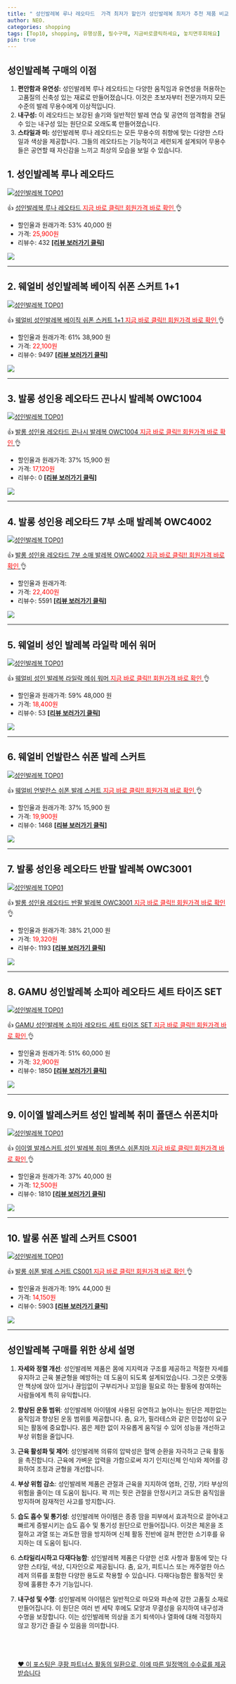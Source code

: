 ```yaml
---
title: " 성인발레복 루나 레오타드  가격 최저가 할인가 성인발레복 최저가 추천 제품 비교"
author: NEO.
categories: shopping
tags: [Top10, shopping, 유행상품, 필수구매, 지금바로클릭하세요, 놓치면후회해요]
pin: true
---
```

## 성인발레복 구매의 이점
1. **편안함과 유연성:** 성인발레복 루나 레오타드는 다양한 움직임과 유연성을 허용하는 고품질의 신축성 있는 재료로 만들어졌습니다. 이것은 초보자부터 전문가까지 모든 수준의 발레 무용수에게 이상적입니다.
2. **내구성:** 이 레오타드는 보강된 솔기와 일반적인 발레 연습 및 공연의 엄격함을 견딜 수 있는 내구성 있는 원단으로 오래도록 만들어졌습니다.
3. **스타일과 미:** 성인발레복 루나 레오타드는 모든 무용수의 취향에 맞는 다양한 스타일과 색상을 제공합니다. 그들의 레오타드는 기능적이고 세련되게 설계되어 무용수들은 공연할 때 자신감을 느끼고 최상의 모습을 보일 수 있습니다.

   

## 1.  성인발레복 루나 레오타드 

[![성인발레복 TOP01](https://thumbnail9.coupangcdn.com/thumbnails/remote/490x490ex/image/vendor_inventory/7444/93a4815b114a3f61470e13c02026515a9cc4cceb5bf71234cb1fe4cdd489.jpg)](https://link.coupang.com/re/AFFSDP?lptag=AF3617701&subid=GithubCoopas&pageKey=7414073831&traceid=V0-153&itemId=19216887769&vendorItemId=88225418560)


👍 [ 성인발레복 루나 레오타드  <font color=red> 지금 바로 클릭!! 회원가격 바로 확인 </font> ](https://link.coupang.com/re/AFFSDP?lptag=AF3617701&subid=GithubCoopas&pageKey=7414073831&traceid=V0-153&itemId=19216887769&vendorItemId=88225418560) 👌 


- 할인율과 원래가격: 53%  40,000   원
- 가격: <span style='color:red'>25,900원</span>
- 리뷰수: 432  [**[리뷰 보러가기 클릭]**](https://link.coupang.com/re/AFFSDP?lptag=AF3617701&subid=GithubCoopas&pageKey=7414073831&traceid=V0-153&itemId=19216887769&vendorItemId=88225418560)

[![](/discount_price.png)](https://link.coupang.com/re/AFFSDP?lptag=AF3617701&subid=GithubCoopas&pageKey=7414073831&traceid=V0-153&itemId=19216887769&vendorItemId=88225418560)

---


   

## 2.  웨얼비 성인발레복 베이직 쉬폰 스커트 1+1 

[![성인발레복 TOP01](https://thumbnail7.coupangcdn.com/thumbnails/remote/490x490ex/image/vendor_inventory/5c0f/cd6d05eb5bdf6123d20e537fe4cbf398fdf786f227111a0328dd3e395d9b.jpg)](https://link.coupang.com/re/AFFSDP?lptag=AF3617701&subid=GithubCoopas&pageKey=7414068199&traceid=V0-153&itemId=19216857407&vendorItemId=87281186550)


👍 [ 웨얼비 성인발레복 베이직 쉬폰 스커트 1+1  <font color=red> 지금 바로 클릭!! 회원가격 바로 확인 </font> ](https://link.coupang.com/re/AFFSDP?lptag=AF3617701&subid=GithubCoopas&pageKey=7414068199&traceid=V0-153&itemId=19216857407&vendorItemId=87281186550) 👌 


- 할인율과 원래가격: 61%  38,900   원
- 가격: <span style='color:red'>22,100원</span>
- 리뷰수: 9497  [**[리뷰 보러가기 클릭]**](https://link.coupang.com/re/AFFSDP?lptag=AF3617701&subid=GithubCoopas&pageKey=7414068199&traceid=V0-153&itemId=19216857407&vendorItemId=87281186550)

[![](/discount_price.png)](https://link.coupang.com/re/AFFSDP?lptag=AF3617701&subid=GithubCoopas&pageKey=7414068199&traceid=V0-153&itemId=19216857407&vendorItemId=87281186550)

---


   

## 3.  발롱 성인용 레오타드 끈나시 발레복 OWC1004 

[![성인발레복 TOP01](https://thumbnail10.coupangcdn.com/thumbnails/remote/490x490ex/image/retail/images/2021/05/05/13/1/ec6fe22e-d24a-4059-869c-fd966cf285a4.jpg)](https://link.coupang.com/re/AFFSDP?lptag=AF3617701&subid=GithubCoopas&pageKey=5463416972&traceid=V0-153&itemId=8369465863&vendorItemId=75657195090)


👍 [ 발롱 성인용 레오타드 끈나시 발레복 OWC1004  <font color=red> 지금 바로 클릭!! 회원가격 바로 확인 </font> ](https://link.coupang.com/re/AFFSDP?lptag=AF3617701&subid=GithubCoopas&pageKey=5463416972&traceid=V0-153&itemId=8369465863&vendorItemId=75657195090) 👌 


- 할인율과 원래가격: 37%  15,900   원
- 가격: <span style='color:red'>17,120원</span>
- 리뷰수: 0  [**[리뷰 보러가기 클릭]**](https://link.coupang.com/re/AFFSDP?lptag=AF3617701&subid=GithubCoopas&pageKey=5463416972&traceid=V0-153&itemId=8369465863&vendorItemId=75657195090)

[![](/discount_price.png)](https://link.coupang.com/re/AFFSDP?lptag=AF3617701&subid=GithubCoopas&pageKey=5463416972&traceid=V0-153&itemId=8369465863&vendorItemId=75657195090)

---


   

## 4.  발롱 성인용 레오타드 7부 소매 발레복 OWC4002 

[![성인발레복 TOP01](https://thumbnail6.coupangcdn.com/thumbnails/remote/490x490ex/image/rs_quotation_api/toiygvww/aadfdff6e4a944bdbce4008d41f2de52.jpg)](https://link.coupang.com/re/AFFSDP?lptag=AF3617701&subid=GithubCoopas&pageKey=5463417717&traceid=V0-153&itemId=8369468423&vendorItemId=75657197930)


👍 [ 발롱 성인용 레오타드 7부 소매 발레복 OWC4002  <font color=red> 지금 바로 클릭!! 회원가격 바로 확인 </font> ](https://link.coupang.com/re/AFFSDP?lptag=AF3617701&subid=GithubCoopas&pageKey=5463417717&traceid=V0-153&itemId=8369468423&vendorItemId=75657197930) 👌 


- 할인율과 원래가격: 
- 가격: <span style='color:red'>22,400원</span>
- 리뷰수: 5591  [**[리뷰 보러가기 클릭]**](https://link.coupang.com/re/AFFSDP?lptag=AF3617701&subid=GithubCoopas&pageKey=5463417717&traceid=V0-153&itemId=8369468423&vendorItemId=75657197930)

[![](/discount_price.png)](https://link.coupang.com/re/AFFSDP?lptag=AF3617701&subid=GithubCoopas&pageKey=5463417717&traceid=V0-153&itemId=8369468423&vendorItemId=75657197930)

---


   

## 5.  웨얼비 성인 발레복 라일락 메쉬 워머 

[![성인발레복 TOP01](https://thumbnail6.coupangcdn.com/thumbnails/remote/490x490ex/image/vendor_inventory/a079/4cf16d388319bb8579cfd23ec5c2bbc9e556eee7697c8bf702c6e34e4f1f.jpg)](https://link.coupang.com/re/AFFSDP?lptag=AF3617701&subid=GithubCoopas&pageKey=7127159696&traceid=V0-153&itemId=17859226747&vendorItemId=88154524357)


👍 [ 웨얼비 성인 발레복 라일락 메쉬 워머  <font color=red> 지금 바로 클릭!! 회원가격 바로 확인 </font> ](https://link.coupang.com/re/AFFSDP?lptag=AF3617701&subid=GithubCoopas&pageKey=7127159696&traceid=V0-153&itemId=17859226747&vendorItemId=88154524357) 👌 


- 할인율과 원래가격: 59%  48,000   원
- 가격: <span style='color:red'>18,400원</span>
- 리뷰수: 53  [**[리뷰 보러가기 클릭]**](https://link.coupang.com/re/AFFSDP?lptag=AF3617701&subid=GithubCoopas&pageKey=7127159696&traceid=V0-153&itemId=17859226747&vendorItemId=88154524357)

[![](/discount_price.png)](https://link.coupang.com/re/AFFSDP?lptag=AF3617701&subid=GithubCoopas&pageKey=7127159696&traceid=V0-153&itemId=17859226747&vendorItemId=88154524357)

---


   

## 6.  웨얼비 언발란스 쉬폰 발레 스커트 

[![성인발레복 TOP01](https://thumbnail6.coupangcdn.com/thumbnails/remote/490x490ex/image/vendor_inventory/f0d0/2db938ce7fd62527282e1f46177fd737ebefb121877ecdf4cb9741c18057.jpeg)](https://link.coupang.com/re/AFFSDP?lptag=AF3617701&subid=GithubCoopas&pageKey=7820491645&traceid=V0-153&itemId=21240302458&vendorItemId=88304832518)


👍 [ 웨얼비 언발란스 쉬폰 발레 스커트  <font color=red> 지금 바로 클릭!! 회원가격 바로 확인 </font> ](https://link.coupang.com/re/AFFSDP?lptag=AF3617701&subid=GithubCoopas&pageKey=7820491645&traceid=V0-153&itemId=21240302458&vendorItemId=88304832518) 👌 


- 할인율과 원래가격: 37%  15,900   원
- 가격: <span style='color:red'>19,900원</span>
- 리뷰수: 1468  [**[리뷰 보러가기 클릭]**](https://link.coupang.com/re/AFFSDP?lptag=AF3617701&subid=GithubCoopas&pageKey=7820491645&traceid=V0-153&itemId=21240302458&vendorItemId=88304832518)

[![](/discount_price.png)](https://link.coupang.com/re/AFFSDP?lptag=AF3617701&subid=GithubCoopas&pageKey=7820491645&traceid=V0-153&itemId=21240302458&vendorItemId=88304832518)

---


   

## 7.  발롱 성인용 레오타드 반팔 발레복 OWC3001 

[![성인발레복 TOP01](https://thumbnail10.coupangcdn.com/thumbnails/remote/490x490ex/image/rs_quotation_api/hm9vf6uv/22af72ddac034a53aab4a892f8fa5359.jpg)](https://link.coupang.com/re/AFFSDP?lptag=AF3617701&subid=GithubCoopas&pageKey=5463418406&traceid=V0-153&itemId=8369470752&vendorItemId=75657199988)


👍 [ 발롱 성인용 레오타드 반팔 발레복 OWC3001  <font color=red> 지금 바로 클릭!! 회원가격 바로 확인 </font> ](https://link.coupang.com/re/AFFSDP?lptag=AF3617701&subid=GithubCoopas&pageKey=5463418406&traceid=V0-153&itemId=8369470752&vendorItemId=75657199988) 👌 


- 할인율과 원래가격: 38%  21,000   원
- 가격: <span style='color:red'>19,320원</span>
- 리뷰수: 1193  [**[리뷰 보러가기 클릭]**](https://link.coupang.com/re/AFFSDP?lptag=AF3617701&subid=GithubCoopas&pageKey=5463418406&traceid=V0-153&itemId=8369470752&vendorItemId=75657199988)

[![](/discount_price.png)](https://link.coupang.com/re/AFFSDP?lptag=AF3617701&subid=GithubCoopas&pageKey=5463418406&traceid=V0-153&itemId=8369470752&vendorItemId=75657199988)

---


   

## 8.  GAMU 성인발레복 소피아 레오타드 세트 타이즈 SET 

[![성인발레복 TOP01](https://thumbnail6.coupangcdn.com/thumbnails/remote/490x490ex/image/vendor_inventory/ff52/92272bbbccf4ec9996751bf3a9d4640d3fba994ec06e59977e1d88211eb3.jpg)](https://link.coupang.com/re/AFFSDP?lptag=AF3617701&subid=GithubCoopas&pageKey=7604007184&traceid=V0-153&itemId=20122447664&vendorItemId=87474987199)


👍 [ GAMU 성인발레복 소피아 레오타드 세트 타이즈 SET  <font color=red> 지금 바로 클릭!! 회원가격 바로 확인 </font> ](https://link.coupang.com/re/AFFSDP?lptag=AF3617701&subid=GithubCoopas&pageKey=7604007184&traceid=V0-153&itemId=20122447664&vendorItemId=87474987199) 👌 


- 할인율과 원래가격: 51%  60,000   원
- 가격: <span style='color:red'>32,900원</span>
- 리뷰수: 1850  [**[리뷰 보러가기 클릭]**](https://link.coupang.com/re/AFFSDP?lptag=AF3617701&subid=GithubCoopas&pageKey=7604007184&traceid=V0-153&itemId=20122447664&vendorItemId=87474987199)

[![](/discount_price.png)](https://link.coupang.com/re/AFFSDP?lptag=AF3617701&subid=GithubCoopas&pageKey=7604007184&traceid=V0-153&itemId=20122447664&vendorItemId=87474987199)

---


   

## 9.  이이엘 발레스커트 성인 발레복 취미 폴댄스 쉬폰치마 

[![성인발레복 TOP01](https://thumbnail8.coupangcdn.com/thumbnails/remote/490x490ex/image/vendor_inventory/93ef/449fd53cc141f50317eba1b97a934ac11af356fe010990922a8fb24b056c.jpeg)](https://link.coupang.com/re/AFFSDP?lptag=AF3617701&subid=GithubCoopas&pageKey=7537639731&traceid=V0-153&itemId=19806833248&vendorItemId=86984660778)


👍 [ 이이엘 발레스커트 성인 발레복 취미 폴댄스 쉬폰치마  <font color=red> 지금 바로 클릭!! 회원가격 바로 확인 </font> ](https://link.coupang.com/re/AFFSDP?lptag=AF3617701&subid=GithubCoopas&pageKey=7537639731&traceid=V0-153&itemId=19806833248&vendorItemId=86984660778) 👌 


- 할인율과 원래가격: 37%  40,000   원
- 가격: <span style='color:red'>12,500원</span>
- 리뷰수: 1810  [**[리뷰 보러가기 클릭]**](https://link.coupang.com/re/AFFSDP?lptag=AF3617701&subid=GithubCoopas&pageKey=7537639731&traceid=V0-153&itemId=19806833248&vendorItemId=86984660778)

[![](/discount_price.png)](https://link.coupang.com/re/AFFSDP?lptag=AF3617701&subid=GithubCoopas&pageKey=7537639731&traceid=V0-153&itemId=19806833248&vendorItemId=86984660778)

---


   

## 10.  발롱 쉬폰 발레 스커트 CS001 

[![성인발레복 TOP01](https://thumbnail6.coupangcdn.com/thumbnails/remote/490x490ex/image/retail/images/2021/05/05/13/8/a90042fe-2367-4944-8aee-896b293f704f.jpg)](https://link.coupang.com/re/AFFSDP?lptag=AF3617701&subid=GithubCoopas&pageKey=5463416951&traceid=V0-153&itemId=8369465743&vendorItemId=75657194243)


👍 [ 발롱 쉬폰 발레 스커트 CS001  <font color=red> 지금 바로 클릭!! 회원가격 바로 확인 </font> ](https://link.coupang.com/re/AFFSDP?lptag=AF3617701&subid=GithubCoopas&pageKey=5463416951&traceid=V0-153&itemId=8369465743&vendorItemId=75657194243) 👌 


- 할인율과 원래가격: 19%  44,000   원
- 가격: <span style='color:red'>14,150원</span>
- 리뷰수: 5903  [**[리뷰 보러가기 클릭]**](https://link.coupang.com/re/AFFSDP?lptag=AF3617701&subid=GithubCoopas&pageKey=5463416951&traceid=V0-153&itemId=8369465743&vendorItemId=75657194243)

[![](/discount_price.png)](https://link.coupang.com/re/AFFSDP?lptag=AF3617701&subid=GithubCoopas&pageKey=5463416951&traceid=V0-153&itemId=8369465743&vendorItemId=75657194243)

---
## 성인발레복 구매를 위한 상세 설명
1. **자세와 정렬 개선**: 성인발레복 제품은 몸에 지지력과 구조를 제공하고 적절한 자세를 유지하고 근육 불균형을 예방하는 데 도움이 되도록 설계되었습니다. 그것은 오랫동안 책상에 앉아 있거나 끊임없이 구부리거나 꼬임을 필요로 하는 활동에 참여하는 사람들에게 특히 유익합니다.


2. **향상된 운동 범위**: 성인발레복 아이템에 사용된 유연하고 늘어나는 원단은 제한없는 움직임과 향상된 운동 범위를 제공합니다. 춤, 요가, 필라테스와 같은 민첩성이 요구되는 활동에 중요합니다. 몸은 제한 없이 자유롭게 움직일 수 있어 성능을 개선하고 부상 위험을 줄입니다.


3. **근육 활성화 및 제어**: 성인발레복 의류의 압박성은 혈액 순환을 자극하고 근육 활동을 촉진합니다. 근육에 가벼운 압력을 가함으로써 자기 인지(신체 인식)와 제어를 강화하여 조정과 균형을 개선합니다.


4. **부상 위험 감소**: 성인발레복 제품은 관절과 근육을 지지하여 염좌, 긴장, 기타 부상의 위험을 줄이는 데 도움이 됩니다. 꽉 끼는 핏은 관절을 안정시키고 과도한 움직임을 방지하며 잠재적인 사고를 방지합니다.


5. **습도 흡수 및 통기성**: 성인발레복 아이템은 종종 땀을 피부에서 효과적으로 끌어내고 빠르게 증발시키는 습도 흡수 및 통기성 원단으로 만들어집니다. 이것은 체온을 조절하고 과열 또는 과도한 땀을 방지하며 신체 활동 전반에 걸쳐 편안한 소기후를 유지하는 데 도움이 됩니다.


6. **스타일리시하고 다재다능함**: 성인발레복 제품은 다양한 선호 사항과 활동에 맞는 다양한 스타일, 색상, 디자인으로 제공됩니다. 춤, 요가, 피트니스 또는 캐주얼한 아스레저 의류를 포함한 다양한 용도로 착용할 수 있습니다. 다재다능함은 활동적인 옷장에 훌륭한 추가 기능입니다.


7. **내구성 및 수명**: 성인발레복 아이템은 일반적으로 마모와 파손에 강한 고품질 소재로 만들어집니다. 이 원단은 여러 번 세탁 후에도 모양과 무결성을 유지하여 내구성과 수명을 보장합니다. 이는 성인발레복 의상을 조기 퇴색이나 열화에 대해 걱정하지 않고 장기간 즐길 수 있음을 의미합니다.<br><br><br><br><br> [ ❤  이 포스팅은 쿠팡 파트너스 활동의 일환으로, 이에 따른 일정액의 수수료를 제공받습니다](https://link.coupang.com/a/bcEFyh)